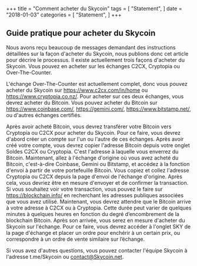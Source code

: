 +++
title = "Comment acheter du Skycoin"
tags = [
    "Statement",
]
date = "2018-01-03"
categories = [
    "Statement",
]
+++

## Guide pratique pour acheter du Skycoin

Nous avons reçu beaucoup de messages demandant des instructions détaillées sur la façon d'acheter du Skycoin, nous publions donc cet article pour décrire le processus. 
Il existe actuellement trois façons d'acheter du Skycoin. Vous pouvez en acheter sur les échanges C2CX, Cryptopia ou Over-The-Counter.

L'échange Over-The-Counter est actuellement complet, donc vous pouvez acheter du Skycoin sur https://www.c2cx.com/in/home ou https://www.cryptopia.co.nz/. 
Pour acheter sur ces deux échanges, vous devrez acheter du Bitcoin. 
Vous pouvez acheter du Bitcoin sur https://www.coinbase.com/, https://gemini.com/, https://www.bitstamp.net/, ou d'autres échanges certifiés.

Après avoir acheté Bitcoin, vous devrez transférer votre Bitcoin vers Cryptopia ou C2CX pour acheter du Skycoin. 
Pour ce faire, vous devrez d'abord créer un compte sur l'un ou l'autre de ces échanges. 
Après avoir créé votre compte, vous devrez copier l'adresse Bitcoin depuis votre onglet Soldes C2CX ou Cryptopia. 
C'est l'adresse à laquelle vous enverrez du Bitcoin. 
Maintenant, allez à l'échange d'origine où vous avez acheté du Bitcoin, c'est-à-dire Coinbase, Gemini ou Bitstamp, et accédez à la fonction d'envoi à partir de votre portefeuille Bitcoin.
Vous copiez et collez l'adresse Cryptopia ou C2CX depuis la page d'envoi de l'échange d'origine. 
Après cela, vous devriez être en mesure d'envoyer et de confirmer la transaction. 
Si vous souhaitez voir votre transaction, vous pouvez le faire sur https://blockchain.info/ en recherchant les adresses publiques associées que vous avez utilisé. 
Maintenant, vous devrez attendre que le Bitcoin arrive à votre adresse à C2CX ou à Cryptopia. 
Cette durée peut varier de quelques minutes à quelques heures en fonction du degré d’encombrement de la blockchain Bitcoin. Après son arrivée, vous serez en mesure d'acheter du Skycoin sur l'échange. 
Pour ce faire, vous devrez accéder à l'onglet SKY de la page d'échange et placer un ordre pour enchérir à un certain prix, ou correspondre à un ordre de vente similaire sur l’échange.

Si vous avez d'autres questions, vous pouvez contacter l'équipe Skycoin à l'adresse t.me/Skycoin ou contact@Skycoin.net.
